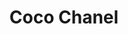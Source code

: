 ---
pid: LLB53
title: Coco Chanel
location_transcription: city ave
zipcode: 
outside_phl: 
neighborhood: 
age: '18'
age_range: 13-19
instagram: 
image_file_name: LLB_53.jpg
proposal_transcription: All about changing the norm for everyday life for women...
  designed pants & suits for women and changed the standard
topic: Figure,History,Inequality,Pop Culture,Women
topic_summary: 0, 0, 0, 0, 0
type: Other No Form
keywords_other: 
credit: 
image_labels: 
twitter: 
facebook: 
permalink: "/monuments/llb53/"
layout: item-page
---